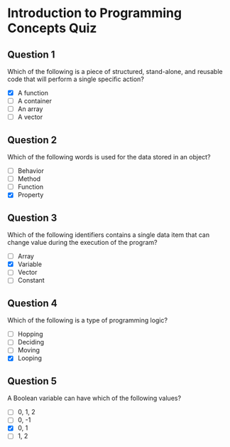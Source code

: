 # Introduction to Programming Concepts Quiz

## Question 1

Which of the following is a piece of structured, stand-alone, and reusable code that will perform a single specific action? 

- [x] A function
- [ ] A container
- [ ] An array
- [ ] A vector

## Question 2

Which of the following words is used for the data stored in an object?

- [ ] Behavior
- [ ] Method
- [ ] Function
- [x] Property

## Question 3

Which of the following identifiers contains a single data item that can change value during the execution of the program?

- [ ] Array
- [x] Variable
- [ ] Vector
- [ ] Constant

## Question 4

Which of the following is a type of programming logic? 

- [ ] Hopping
- [ ] Deciding
- [ ] Moving
- [x] Looping

## Question 5

A Boolean variable can have which of the following values?

- [ ] 0, 1, 2
- [ ] 0, -1
- [x] 0, 1
- [ ] 1, 2
